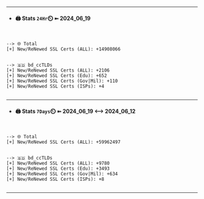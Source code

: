 

---
- #### 🖨️ **Stats** `24Hr`⏲️ ➼ 2024_06_19
```console


--> 🌐 Total
[+] New/ReNewed SSL Certs (ALL): +14908066


--> 🇧🇩 bd_ccTLDs
[+] New/ReNewed SSL Certs (ALL): +2106
[+] New/ReNewed SSL Certs (Edu): +652
[+] New/ReNewed SSL Certs (Gov|Mil): +110
[+] New/ReNewed SSL Certs (ISPs): +4


```

---
- #### 🖨️ **Stats** `7Days`⏲️ ➼ 2024_06_19 <--> 2024_06_12
```console


--> 🌐 Total
[+] New/ReNewed SSL Certs (ALL): +59962497


--> 🇧🇩 bd_ccTLDs
[+] New/ReNewed SSL Certs (ALL): +9780
[+] New/ReNewed SSL Certs (Edu): +3493
[+] New/ReNewed SSL Certs (Gov|Mil): +634
[+] New/ReNewed SSL Certs (ISPs): +8


```

---

